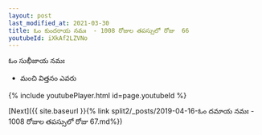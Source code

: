 ```yaml
---
layout: post
last_modified_at: 2021-03-30
title: ఓం కుందరాయ నమః  - 1008 రోజుల తపస్సులో రోజు  66
youtubeId: iXkAf2LZVNo
---
```

 
 
 ఓం సుభీజాయ నమః  
 
 -  మంచి విత్తనం ఎవరు 
 
  
 
  
 
 
 
 
 
 


{% include youtubePlayer.html id=page.youtubeId %}
 
[Next]({{ site.baseurl }}{% link  split2/_posts/2019-04-16-ఓం దమాయ నమః  - 1008 రోజుల తపస్సులో రోజు  67.md%})
 
